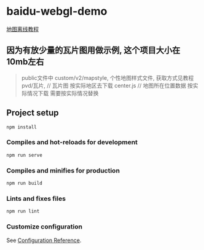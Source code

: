 # baidu-webgl-demo
[地图离线教程](https://www.jianshu.com/p/837b86fee4de)

## 因为有放少量的瓦片图用做示例, 这个项目大小在10mb左右

> public文件中 
custom/v2/mapstyle, 个性地图样式文件, 获取方式见教程
pvd/瓦片, // 瓦片图 按实际地区去下载
center.js  // 地图所在位置数据 按实际情况下载
需要按实际情况替换

## Project setup
```
npm install
```

### Compiles and hot-reloads for development
```
npm run serve
```

### Compiles and minifies for production
```
npm run build
```

### Lints and fixes files
```
npm run lint
```

### Customize configuration
See [Configuration Reference](https://cli.vuejs.org/config/).
